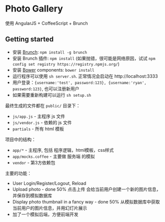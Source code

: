 # Photo Gallery

使用 AngularJS + CoffeeScript + Brunch

## Getting started
* 安装 [Brunch](http://brunch.io): `npm install -g brunch`
* 安装 Brunch 插件: `npm install` (如果抛错，很可能是网络原因，试试 `npm config set registry https://registry.npmjs.org/`)
* 安装 [Bower](http://bower.io) components: `bower install`
* 运行程序可以使用 `sh server.sh`. 正常情况会启动在 http://localhost:3333
* 用户登录：`{username:'test', password:123}, {username:'ryan', password:123}`, 也可以注册新用户
* 如果需要重新构建可以运行 `sh setup.sh`

最终生成的文件都在 `public/` 目录下：
* `js/app.js` - 主程序 js 文件
* `js/vendor.js` - 依赖的 js 文件
* `partials` - 所有 html 模板

项目中的结构：
* `app/*` - 主程序, 包括 程序逻辑，html模板，css样式
* `app/mocks.coffee` - 主要做 服务端 的模拟
* `vendor` - 第3方依赖包

主要的功能：
* User Login/Register/Logout, Reload
* Upload photo - done 50% 点击上传 会给当前用户创建一个新的图片信息，并保存到模拟数据库
* Display photo thumbnail in a fancy way - done 50% 从模拟数据库中获取当前用户的图片信息，并用幻灯片展示
* 加了一个模拟后端，方便前端开发
